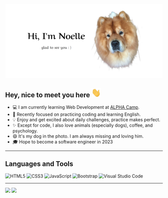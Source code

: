 <img src="src/header-picture.png">

## Hey, nice to meet you here <img src="src/wave.gif" width="30px" height="30px">

- 💻 I am currently learning Web Development at <a href="https://tw.alphacamp.co/" target="_blank">ALPHA Camp</a>.
- 📖 Recently focused on practicing coding and learning English.
- 💡 Enjoy and get excited about daily challenges, practice makes perfect.
- ✨ Except for code, I also love animals (especially dogs), coffee, and psychology.
- 😄 It's my dog in the photo. I am always missing and loving him.
- 🎓 Hope to become a software engineer in 2023

---

## Languages and Tools

![HTML5](https://img.shields.io/badge/html5-%23E34F26.svg?style=for-the-badge&logo=html5&logoColor=white) 
![CSS3](https://img.shields.io/badge/css3-%231572B6.svg?style=for-the-badge&logo=css3&logoColor=white) 
![JavaScript](https://img.shields.io/badge/javascript-%23323330.svg?style=for-the-badge&logo=javascript&logoColor=%23F7DF1E) 
![Bootstrap](https://img.shields.io/badge/bootstrap-%23563D7C.svg?style=for-the-badge&logo=bootstrap&logoColor=white) 
![Visual Studio Code](https://img.shields.io/badge/Visual%20Studio%20Code-0078d7.svg?style=for-the-badge&logo=visual-studio-code&logoColor=white)

---
<p>
  <img height="137px" src="https://github-readme-stats.vercel.app/api?username=Noelle-KH&show_icons=true&theme=nightowl&hide=contribs,prs" />
  <img height="137px" src="https://github-readme-stats.vercel.app/api/top-langs/?username=Noelle-KH&layout=compact&theme=nightowl" />
</p>

<!--
**Noelle-KH/Noelle-KH** is a ✨ _special_ ✨ repository because its `README.md` (this file) appears on your GitHub profile.

Here are some ideas to get you started:

- 🔭 I’m currently working on ...
- 🌱 I’m currently learning ...
- 👯 I’m looking to collaborate on ...
- 🤔 I’m looking for help with ...
- 💬 Ask me about ...
- 📫 How to reach me: ...
- 😄 Pronouns: ...
- ⚡ Fun fact: ...
-->
